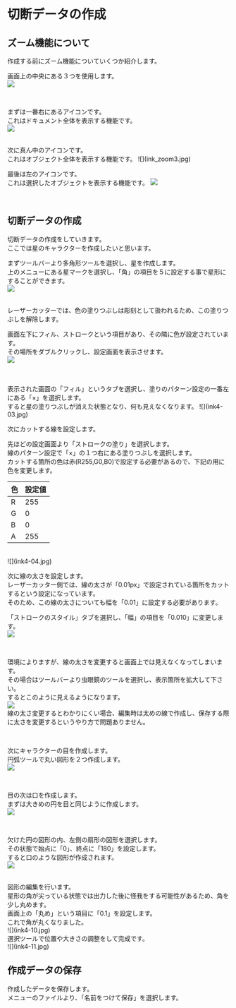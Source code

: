 # 切断データの作成

## ズーム機能について

作成する前にズーム機能についていくつか紹介します。

画面上の中央にある３つを使用します。
<br>
![](ink_zoom1.jpg)

<br>

まずは一番右にあるアイコンです。
<br>
これはドキュメント全体を表示する機能です。
<br>
![](ink_zoom2.jpg)

<br>
次に真ん中のアイコンです。
<br>
これはオブジェクト全体を表示する機能です。
![](ink_zoom3.jpg)

<br>

最後は左のアイコンです。
<br>
これは選択したオブジェクトを表示する機能です。
![](ink_zoom4.jpg)

<br>

## 切断データの作成

切断データの作成をしていきます。
<br>
ここでは星のキャラクターを作成したいと思います。

まずツールバーより多角形ツールを選択し、星を作成します。
<br>
上のメニューにある星マークを選択し、「角」の項目を５に設定する事で星形にすることができます。
<br>
![](ink4-01.jpg)

<br>
レーザーカッターでは、色の塗りつぶしは彫刻として扱われるため、この塗りつぶしを解除します。

画面左下にフィル、ストロークという項目があり、その隣に色が設定されています。
<br>
その場所をダブルクリックし、設定画面を表示させます。
<br>
![](ink4-02.jpg)

<br>

<br>
表示された画面の「フィル」というタブを選択し、塗りのパターン設定の一番左にある「×」を選択します。
<br>
すると星の塗りつぶしが消えた状態となり、何も見えなくなります。
![](ink4-03.jpg)

<br>

次にカットする線を設定します。

先ほどの設定画面より「ストロークの塗り」を選択します。
<br>
線のパターン設定で「×」の１つ右にある塗りつぶしを選択します。
<br>
カットする箇所の色は赤(R255,G0,B0)で設定する必要があるので、下記の用に色を変更します。

|色|設定値|
|--|--|
|R|255|
|G|0|
|B|0|
|A|255|
<br>
![](ink4-04.jpg)

<br>

次に線の太さを設定します。
<br>
レーザーカッター側では、線の太さが「0.01px」で設定されている箇所をカットするという設定になっています。
<br>
そのため、この線の太さについても幅を「0.01」に設定する必要があります。

「ストロークのスタイル」タブを選択し、「幅」の項目を「0.010」に変更します。
<br>
![](ink4-05.jpg)

<br>

環境によりますが、線の太さを変更すると画面上では見えなくなってしまいます。
<br>
その場合はツールバーより虫眼鏡のツールを選択し、表示箇所を拡大して下さい。
<br>
するとこのように見えるようになります。
<br>
![](ink4-06.jpg)
<br>
線の太さ変更するとわかりにくい場合、編集時は太めの線で作成し、保存する際に太さを変更するというやり方で問題ありません。

<br>

次にキャラクターの目を作成します。
<br>
円弧ツールで丸い図形を２つ作成します。
<br>
![](ink4-07.jpg)

<br>

目の次は口を作成します。
<br>
まずは大きめの円を目と同じように作成します。
<br>
![](ink4-08.jpg)

<br>

欠けた円の図形の内、左側の扇形の図形を選択します。
<br>
その状態で始点に「0」、終点に「180」を設定します。
<br>
すると口のような図形が作成されます。
<br>
![](ink4-09.jpg)

<br>
図形の編集を行います。
<br>
星形の角が尖っている状態では出力した後に怪我をする可能性があるため、角を少し丸めます。
<br>
画面上の「丸め」という項目に「0.1」を設定します。
<br>
これで角が丸くなりました。
<br>
![](ink4-10.jpg)

<br>
選択ツールで位置や大きさの調整をして完成です。
<br>
![](ink4-11.jpg)

<br>

## 作成データの保存

作成したデータを保存します。
<br>
メニューのファイルより、「名前をつけて保存」を選択します。
<br>


<br>

